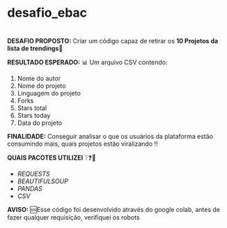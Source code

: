 # desafio_ebac <h1>

**DESAFIO PROPOSTO:** Criar um código capaz de retirar os **10 Projetos da lista de trendings**🌟

**RESULTADO ESPERADO:** 📊 Um arquivo CSV contendo:
1. Nome do autor
2. Nome do projeto
3. Linguagem do projeto
4. Forks
5. Stars total
6. Stars today
7. Data do projeto

**FINALIDADE:** Conseguir analisar o que os usuários da plataforma estão consumindo mais, quais projetos estão viralizando ‼️

**QUAIS PACOTES UTILIZEI** ❔❓📝
* *REQUESTS*
* *BEAUTIFULSOUP*
* *PANDAS*
* *CSV*

**AVISO:** 🆘Esse código foi desenvolvido através do google colab, antes de fazer qualquer requisição, verifiquei os robots
